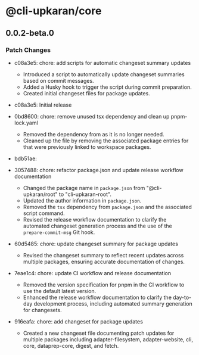 # @cli-upkaran/core

## 0.0.2-beta.0

### Patch Changes

- c08a3e5: chore: add scripts for automatic changeset summary updates

  - Introduced a script to automatically update changeset summaries based on commit messages.
  - Added a Husky hook to trigger the script during commit preparation.
  - Created initial changeset files for package updates.

- c08a3e5: Initial release
- 0bd8600: chore: remove unused tsx dependency and clean up pnpm-lock.yaml

  - Removed the dependency from as it is no longer needed.
  - Cleaned up the file by removing the associated package entries for that were previously linked to workspace packages.

- bdb51ae:
- 3057488: chore: refactor package.json and update release workflow documentation

  - Changed the package name in `package.json` from "@cli-upkaran/root" to "cli-upkaran-root".
  - Updated the author information in `package.json`.
  - Removed the `tsx` dependency from `package.json` and the associated script command.
  - Revised the release workflow documentation to clarify the automated changeset generation process and the use of the `prepare-commit-msg` Git hook.

- 60d5485: chore: update changeset summary for package updates

  - Revised the changeset summary to reflect recent updates across multiple packages, ensuring accurate documentation of changes.

- 7eae1c4: chore: update CI workflow and release documentation

  - Removed the version specification for pnpm in the CI workflow to use the default latest version.
  - Enhanced the release workflow documentation to clarify the day-to-day development process, including automated summary generation for changesets.

- 916eafa: chore: add changeset for package updates

  - Created a new changeset file documenting patch updates for multiple packages including adapter-filesystem, adapter-website, cli, core, dataprep-core, digest, and fetch.
